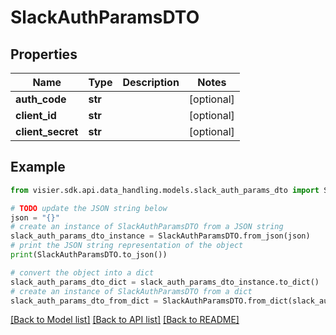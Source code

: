 # SlackAuthParamsDTO


## Properties

Name | Type | Description | Notes
------------ | ------------- | ------------- | -------------
**auth_code** | **str** |  | [optional] 
**client_id** | **str** |  | [optional] 
**client_secret** | **str** |  | [optional] 

## Example

```python
from visier.sdk.api.data_handling.models.slack_auth_params_dto import SlackAuthParamsDTO

# TODO update the JSON string below
json = "{}"
# create an instance of SlackAuthParamsDTO from a JSON string
slack_auth_params_dto_instance = SlackAuthParamsDTO.from_json(json)
# print the JSON string representation of the object
print(SlackAuthParamsDTO.to_json())

# convert the object into a dict
slack_auth_params_dto_dict = slack_auth_params_dto_instance.to_dict()
# create an instance of SlackAuthParamsDTO from a dict
slack_auth_params_dto_from_dict = SlackAuthParamsDTO.from_dict(slack_auth_params_dto_dict)
```
[[Back to Model list]](../README.md#documentation-for-models) [[Back to API list]](../README.md#documentation-for-api-endpoints) [[Back to README]](../README.md)


